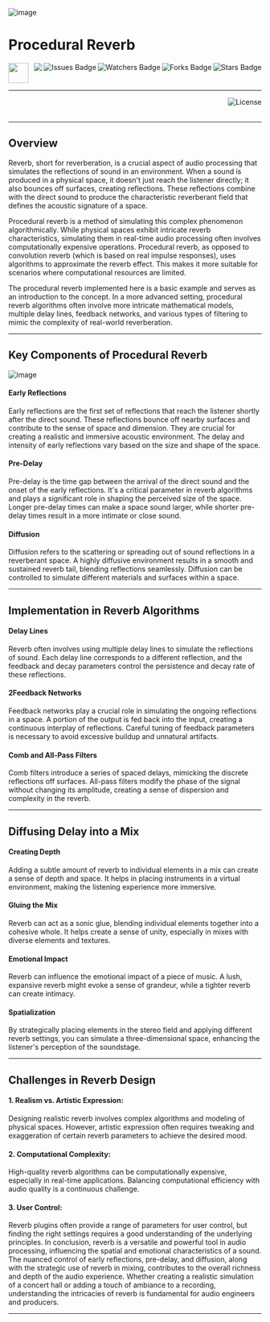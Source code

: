 ![image](https://github.com/JDSherbert/Procedural-Reverb/assets/43964243/86be8436-4593-40d4-bdef-885ac45b1d58)

# Procedural Reverb

<!-- Header Start -->
<a href = "https://learn.microsoft.com/en-us/cpp/cpp-language"> <img height="40" img width="40" src="https://cdn.simpleicons.org/c++"> </a>
<img align="right" alt="Stars Badge" src="https://img.shields.io/github/stars/jdsherbert/Procedural-Reverb?label=%E2%AD%90"/>
<img align="right" alt="Forks Badge" src="https://img.shields.io/github/forks/jdsherbert/Procedural-Reverb?label=%F0%9F%8D%B4"/>
<img align="right" alt="Watchers Badge" src="https://img.shields.io/github/watchers/jdsherbert/Procedural-Reverb?label=%F0%9F%91%81%EF%B8%8F"/>
<img align="right" alt="Issues Badge" src="https://img.shields.io/github/issues/jdsherbert/Procedural-Reverb?label=%E2%9A%A0%EF%B8%8F"/>
<img align="right" src="https://hits.seeyoufarm.com/api/count/incr/badge.svg?url=https%3A%2F%2Fgithub.com%2FJDSherbert%2FProcedural-Reverb%2Fhit-counter%2FREADME&count_bg=%2379C83D&title_bg=%23555555&labelColor=0E1128&title=🔍&style=for-the-badge">
<!-- Header End --> 

-----------------------------------------------------------------------
  
<a href="https://choosealicense.com/licenses/mit/"> 
  <img align="right" alt="License" src="https://img.shields.io/badge/License%20:%20MIT-black?style=for-the-badge&logo=mit&logoColor=white&color=black&labelColor=black"> </a>
  
<br></br>

-----------------------------------------------------------------------
## Overview
Reverb, short for reverberation, is a crucial aspect of audio processing that simulates the reflections of sound in an environment. When a sound is produced in a physical space, it doesn't just reach the listener directly; it also bounces off surfaces, creating reflections. These reflections combine with the direct sound to produce the characteristic reverberant field that defines the acoustic signature of a space.

Procedural reverb is a method of simulating this complex phenomenon algorithmically. While physical spaces exhibit intricate reverb characteristics, simulating them in real-time audio processing often involves computationally expensive operations. Procedural reverb, as opposed to convolution reverb (which is based on real impulse responses), uses algorithms to approximate the reverb effect. This makes it more suitable for scenarios where computational resources are limited.

The procedural reverb implemented here is a basic example and serves as an introduction to the concept. In a more advanced setting, procedural reverb algorithms often involve more intricate mathematical models, multiple delay lines, feedback networks, and various types of filtering to mimic the complexity of real-world reverberation.

-----------------------------------------------------------------------

## Key Components of Procedural Reverb

![image](https://github.com/JDSherbert/Procedural-Reverb/assets/43964243/602a5d56-3dd6-4c27-b097-08136c468f53)

#### Early Reflections
Early reflections are the first set of reflections that reach the listener shortly after the direct sound.
These reflections bounce off nearby surfaces and contribute to the sense of space and dimension.
They are crucial for creating a realistic and immersive acoustic environment.
The delay and intensity of early reflections vary based on the size and shape of the space.

#### Pre-Delay
Pre-delay is the time gap between the arrival of the direct sound and the onset of the early reflections.
It's a critical parameter in reverb algorithms and plays a significant role in shaping the perceived size of the space.
Longer pre-delay times can make a space sound larger, while shorter pre-delay times result in a more intimate or close sound.

#### Diffusion
Diffusion refers to the scattering or spreading out of sound reflections in a reverberant space.
A highly diffusive environment results in a smooth and sustained reverb tail, blending reflections seamlessly.
Diffusion can be controlled to simulate different materials and surfaces within a space.

-----------------------------------------------------------------------

## Implementation in Reverb Algorithms

#### Delay Lines
Reverb often involves using multiple delay lines to simulate the reflections of sound.
Each delay line corresponds to a different reflection, and the feedback and decay parameters control the persistence and decay rate of these reflections.

#### 2Feedback Networks
Feedback networks play a crucial role in simulating the ongoing reflections in a space.
A portion of the output is fed back into the input, creating a continuous interplay of reflections.
Careful tuning of feedback parameters is necessary to avoid excessive buildup and unnatural artifacts.

#### Comb and All-Pass Filters
Comb filters introduce a series of spaced delays, mimicking the discrete reflections off surfaces.
All-pass filters modify the phase of the signal without changing its amplitude, creating a sense of dispersion and complexity in the reverb.

-----------------------------------------------------------------------

## Diffusing Delay into a Mix

#### Creating Depth
Adding a subtle amount of reverb to individual elements in a mix can create a sense of depth and space.
It helps in placing instruments in a virtual environment, making the listening experience more immersive.

#### Gluing the Mix
Reverb can act as a sonic glue, blending individual elements together into a cohesive whole.
It helps create a sense of unity, especially in mixes with diverse elements and textures.

#### Emotional Impact
Reverb can influence the emotional impact of a piece of music. A lush, expansive reverb might evoke a sense of grandeur, while a tighter reverb can create intimacy.

#### Spatialization
By strategically placing elements in the stereo field and applying different reverb settings, you can simulate a three-dimensional space, enhancing the listener's perception of the soundstage.

-----------------------------------------------------------------------

## Challenges in Reverb Design

#### 1. Realism vs. Artistic Expression:
Designing realistic reverb involves complex algorithms and modeling of physical spaces.
However, artistic expression often requires tweaking and exaggeration of certain reverb parameters to achieve the desired mood.

#### 2. Computational Complexity:
High-quality reverb algorithms can be computationally expensive, especially in real-time applications.
Balancing computational efficiency with audio quality is a continuous challenge.

#### 3. User Control:
Reverb plugins often provide a range of parameters for user control, but finding the right settings requires a good understanding of the underlying principles.
In conclusion, reverb is a versatile and powerful tool in audio processing, influencing the spatial and emotional characteristics of a sound. The nuanced control of early reflections, pre-delay, and diffusion, along with the strategic use of reverb in mixing, contributes to the overall richness and depth of the audio experience. Whether creating a realistic simulation of a concert hall or adding a touch of ambiance to a recording, understanding the intricacies of reverb is fundamental for audio engineers and producers.

-----------------------------------------------------------------------

